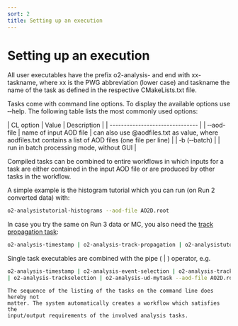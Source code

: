 ```yaml
---
sort: 2
title: Setting up an execution
---
```


# Setting up an execution

All user executables have the prefix o2-analysis- and end with xx-taskname,
where xx is the PWG abbreviation (lower case) and taskname the name of the task
as defined in the respective CMakeLists.txt file.

Tasks come with command line options. To display the available options use &#8208;&#8208;help. The following table lists the most commonly used options:

| CL option | Value | Description |
| ------------------------------- |
| &#8208;&#8208;aod-file | name of input AOD file | can also use @aodfiles.txt as value, where aodfiles.txt contains a list of AOD files (one file per line) |
| &#8208;b (&#8208;&#8208;batch) | | run in batch processing mode, without GUI |

Compiled tasks can be combined to entire workflows in which inputs for a task
are either contained in the input AOD file or are produced by other tasks in the
workflow.

A simple example is the histogram tutorial which you can run (on Run 2 converted data) with:

```bash
o2-analysistutorial-histograms --aod-file AO2D.root
```

In case you try the same on Run 3 data or MC, you also need the [track propagation task](HelperTasks.md#track-propagation):

```bash
o2-analysis-timestamp | o2-analysis-track-propagation | o2-analysistutorial-histograms --aod-file AO2D.root
```

Single task executables are combined with the pipe ( &#124; ) operator, e.g.

```bash
o2-analysis-timestamp | o2-analysis-event-selection | o2-analysis-trackextension
| o2-analysis-trackselection | o2-analysis-ud-mytask --aod-file AO2D.root
```

```note
The sequence of the listing of the tasks on the command line does hereby not
matter. The system automatically creates a workflow which satisfies the
input/output requirements of the involved analysis tasks.
```
